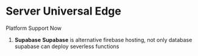 # Server Universal Edge

Platform Support Now

1. **Supabase**
   **Supabase** is alternative firebase hosting, not only database supabase can deploy severless functions
   